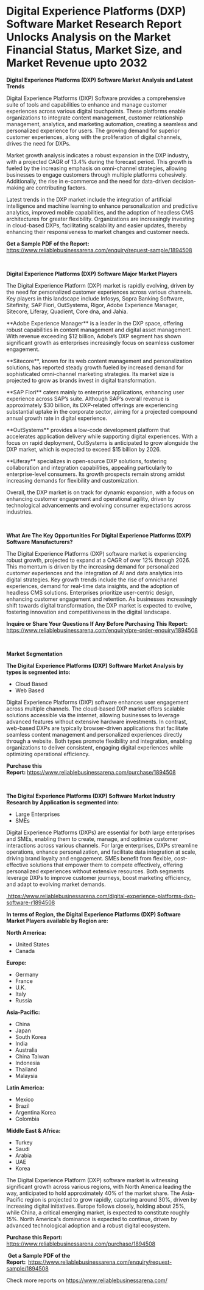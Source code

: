 <p><h1>Digital Experience Platforms (DXP) Software Market Research Report Unlocks Analysis on the Market Financial Status, Market Size, and Market Revenue upto 2032</h1></p><p><strong>Digital Experience Platforms (DXP) Software Market Analysis and Latest Trends</strong></p>
<p><p>Digital Experience Platforms (DXP) Software provides a comprehensive suite of tools and capabilities to enhance and manage customer experiences across various digital touchpoints. These platforms enable organizations to integrate content management, customer relationship management, analytics, and marketing automation, creating a seamless and personalized experience for users. The growing demand for superior customer experiences, along with the proliferation of digital channels, drives the need for DXPs.</p><p>Market growth analysis indicates a robust expansion in the DXP industry, with a projected CAGR of 13.4% during the forecast period. This growth is fueled by the increasing emphasis on omni-channel strategies, allowing businesses to engage customers through multiple platforms cohesively. Additionally, the rise in e-commerce and the need for data-driven decision-making are contributing factors. </p><p>Latest trends in the DXP market include the integration of artificial intelligence and machine learning to enhance personalization and predictive analytics, improved mobile capabilities, and the adoption of headless CMS architectures for greater flexibility. Organizations are increasingly investing in cloud-based DXPs, facilitating scalability and easier updates, thereby enhancing their responsiveness to market changes and customer needs.</p></p>
<p><strong>Get a Sample PDF of the Report:&nbsp;</strong> <a href="https://www.reliablebusinessarena.com/enquiry/request-sample/1894508?utm_campaign=3211&utm_medium=2&utm_source=Github&utm_content=ia&utm_term=28032025&utm_id=digital-experience-platforms-dxp-software">https://www.reliablebusinessarena.com/enquiry/request-sample/1894508</a></p>
<p>&nbsp;</p>
<p><strong>Digital Experience Platforms (DXP) Software Major Market Players</strong></p>
<p><p>The Digital Experience Platform (DXP) market is rapidly evolving, driven by the need for personalized customer experiences across various channels. Key players in this landscape include Infosys, Sopra Banking Software, Sitefinity, SAP Fiori, OutSystems, Rigor, Adobe Experience Manager, Sitecore, Liferay, Quadient, Core dna, and Jahia.</p><p>**Adobe Experience Manager** is a leader in the DXP space, offering robust capabilities in content management and digital asset management. With revenue exceeding $12 billion, Adobe’s DXP segment has shown significant growth as enterprises increasingly focus on seamless customer engagement.</p><p>**Sitecore**, known for its web content management and personalization solutions, has reported steady growth fueled by increased demand for sophisticated omni-channel marketing strategies. Its market size is projected to grow as brands invest in digital transformation.</p><p>**SAP Fiori** caters mainly to enterprise applications, enhancing user experience across SAP’s suite. Although SAP’s overall revenue is approximately $30 billion, its DXP-related offerings are experiencing substantial uptake in the corporate sector, aiming for a projected compound annual growth rate in digital experience.</p><p>**OutSystems** provides a low-code development platform that accelerates application delivery while supporting digital experiences. With a focus on rapid deployment, OutSystems is anticipated to grow alongside the DXP market, which is expected to exceed $15 billion by 2026.</p><p>**Liferay** specializes in open-source DXP solutions, fostering collaboration and integration capabilities, appealing particularly to enterprise-level consumers. Its growth prospects remain strong amidst increasing demands for flexibility and customization.</p><p>Overall, the DXP market is on track for dynamic expansion, with a focus on enhancing customer engagement and operational agility, driven by technological advancements and evolving consumer expectations across industries.</p></p>
<p>&nbsp;</p>
<p><strong>What Are The Key Opportunities For Digital Experience Platforms (DXP) Software Manufacturers?</strong></p>
<p><p>The Digital Experience Platforms (DXP) software market is experiencing robust growth, projected to expand at a CAGR of over 12% through 2026. This momentum is driven by the increasing demand for personalized customer experiences and the integration of AI and data analytics into digital strategies. Key growth trends include the rise of omnichannel experiences, demand for real-time data insights, and the adoption of headless CMS solutions. Enterprises prioritize user-centric design, enhancing customer engagement and retention. As businesses increasingly shift towards digital transformation, the DXP market is expected to evolve, fostering innovation and competitiveness in the digital landscape.</p></p>
<p><strong>Inquire or Share Your Questions If Any Before Purchasing This Report:</strong> <a href="https://www.reliablebusinessarena.com/enquiry/pre-order-enquiry/1894508?utm_campaign=3211&utm_medium=2&utm_source=Github&utm_content=ia&utm_term=28032025&utm_id=digital-experience-platforms-dxp-software">https://www.reliablebusinessarena.com/enquiry/pre-order-enquiry/1894508</a></p>
<p>&nbsp;</p>
<p><strong>Market Segmentation</strong></p>
<p><strong>The Digital Experience Platforms (DXP) Software Market Analysis by types is segmented into:</strong></p>
<p><ul><li>Cloud Based</li><li>Web Based</li></ul></p>
<p><p>Digital Experience Platforms (DXP) software enhances user engagement across multiple channels. The cloud-based DXP market offers scalable solutions accessible via the internet, allowing businesses to leverage advanced features without extensive hardware investments. In contrast, web-based DXPs are typically browser-driven applications that facilitate seamless content management and personalized experiences directly through a website. Both types promote flexibility and integration, enabling organizations to deliver consistent, engaging digital experiences while optimizing operational efficiency.</p></p>
<p><strong>Purchase this Report:&nbsp;</strong><a href="https://www.reliablebusinessarena.com/purchase/1894508?utm_campaign=3211&utm_medium=2&utm_source=Github&utm_content=ia&utm_term=28032025&utm_id=digital-experience-platforms-dxp-software">https://www.reliablebusinessarena.com/purchase/1894508</a></p>
<p>&nbsp;</p>
<p><strong>The Digital Experience Platforms (DXP) Software Market Industry Research by Application is segmented into:</strong></p>
<p><ul><li>Large Enterprises</li><li>SMEs</li></ul></p>
<p><p>Digital Experience Platforms (DXPs) are essential for both large enterprises and SMEs, enabling them to create, manage, and optimize customer interactions across various channels. For large enterprises, DXPs streamline operations, enhance personalization, and facilitate data integration at scale, driving brand loyalty and engagement. SMEs benefit from flexible, cost-effective solutions that empower them to compete effectively, offering personalized experiences without extensive resources. Both segments leverage DXPs to improve customer journeys, boost marketing efficiency, and adapt to evolving market demands.</p></p>
<p><a href="https://www.reliablebusinessarena.com/digital-experience-platforms-dxp-software-r1894508?utm_campaign=3211&utm_medium=2&utm_source=Github&utm_content=ia&utm_term=28032025&utm_id=digital-experience-platforms-dxp-software">&nbsp;https://www.reliablebusinessarena.com/digital-experience-platforms-dxp-software-r1894508</a></p>
<p><strong>In terms of Region, the Digital Experience Platforms (DXP) Software Market Players available by Region are:</strong></p>
<p>
    <p> <strong> North America: </strong>
        <ul>
            <li>United States</li>
            <li>Canada</li>
        </ul>
        </p> 
    <p> <strong> Europe: </strong>
        <ul>
            <li>Germany</li>
            <li>France</li>
            <li>U.K.</li>
            <li>Italy</li>
            <li>Russia</li>
        </ul>
        </p> 
    <p> <strong> Asia-Pacific: </strong>
        <ul>
            <li>China</li>
            <li>Japan</li>
            <li>South Korea</li>
            <li>India</li>
            <li>Australia</li>
            <li>China Taiwan</li>
            <li>Indonesia</li>
            <li>Thailand</li>
            <li>Malaysia</li>
        </ul>
        </p> 
    <p> <strong> Latin America: </strong>
        <ul>
            <li>Mexico</li>
            <li>Brazil</li>
            <li>Argentina Korea</li>
            <li>Colombia</li>
        </ul>
        </p> 
    <p> <strong> Middle East & Africa: </strong>
        <ul>
            <li>Turkey</li>
            <li>Saudi</li>
            <li>Arabia</li>
            <li>UAE</li>
            <li>Korea</li>
        </ul>
    </p>
    </p>
<p><p>The Digital Experience Platform (DXP) software market is witnessing significant growth across various regions, with North America leading the way, anticipated to hold approximately 40% of the market share. The Asia-Pacific region is projected to grow rapidly, capturing around 30%, driven by increasing digital initiatives. Europe follows closely, holding about 25%, while China, a critical emerging market, is expected to constitute roughly 15%. North America's dominance is expected to continue, driven by advanced technological adoption and a robust digital ecosystem.</p></p>
<p><strong>Purchase this Report: </strong><a href="https://www.reliablebusinessarena.com/purchase/1894508?utm_campaign=3211&utm_medium=2&utm_source=Github&utm_content=ia&utm_term=28032025&utm_id=digital-experience-platforms-dxp-software">https://www.reliablebusinessarena.com/purchase/1894508</a></p>
<p>&nbsp;<strong>Get a Sample PDF of the Report:&nbsp;&nbsp;</strong><a href="https://www.reliablebusinessarena.com/enquiry/request-sample/1894508?utm_campaign=3211&utm_medium=2&utm_source=Github&utm_content=ia&utm_term=28032025&utm_id=digital-experience-platforms-dxp-software">https://www.reliablebusinessarena.com/enquiry/request-sample/1894508</a></p>
<p><strong></strong></p>
<p>Check more reports on <a href="https://www.reliablebusinessarena.com/?utm_campaign=3211&utm_medium=2&utm_source=Github&utm_content=ia&utm_term=28032025&utm_id=digital-experience-platforms-dxp-software">https://www.reliablebusinessarena.com/</a></p>